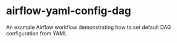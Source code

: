 # airflow-yaml-config-dag
An example Airflow workflow demonstrating how to set default DAG configuration from YAML
